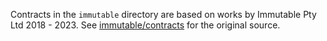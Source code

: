 Contracts in the `immutable` directory are based on works by Immutable Pty Ltd 2018 - 2023.
See [immutable/contracts](https://github.com/immutable/contracts) for the original source.
